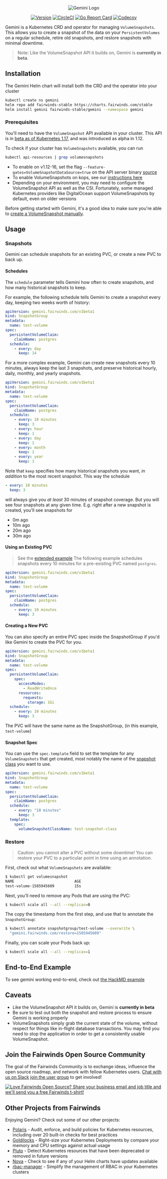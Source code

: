 <div align="center">
  <img src="/logo.png" alt="Gemini Logo" />
  <br>

  [![Version][version-image]][version-link] [![CircleCI][circleci-image]][circleci-link] [![Go Report Card][goreport-image]][goreport-link] [![Codecov][codecov-image]][codecov-link]
</div>

[version-image]: https://img.shields.io/static/v1.svg?label=Version&message=0.0.1&color=239922
[version-link]: https://github.com/FairwindsOps/gemini

[goreport-image]: https://goreportcard.com/badge/github.com/FairwindsOps/gemini
[goreport-link]: https://goreportcard.com/report/github.com/FairwindsOps/gemini

[circleci-image]: https://circleci.com/gh/FairwindsOps/gemini.svg?style=svg
[circleci-link]: https://circleci.com/gh/FairwindsOps/gemini

[codecov-image]: https://codecov.io/gh/FairwindsOps/gemini/branch/master/graph/badge.svg?token=7C20K7SYNR
[codecov-link]: https://codecov.io/gh/FairwindsOps/gemini

Gemini is a Kubernetes CRD and operator for managing `VolumeSnapshots`. This allows you
to create a snapshot of the data on your `PersistentVolumes` on a regular schedule,
retire old snapshots, and restore snapshots with minimal downtime.

> Note: Like the VolumeSnapshot API it builds on, Gemini is **currently in beta**.

## Installation
The Gemini Helm chart will install both the CRD and the operator into your cluster

```bash
kubectl create ns gemini
helm repo add fairwinds-stable https://charts.fairwinds.com/stable
helm install gemini fairwinds-stable/gemini --namespace gemini
```

### Prerequisites
You'll need to have the `VolumeSnapshot` API available in your cluster. This API is in
[beta as of Kubernetes 1.17](https://kubernetes.io/docs/concepts/storage/volume-snapshots/),
and was introduced as alpha in 1.12.

To check if your cluster has `VolumeSnapshots` available, you can run
```bash
kubectl api-resources | grep volumesnapshots
```

* To enable on v1.12-16, set the flag `--feature-gates=VolumeSnapshotDataSource=true` on the API server binary [source](https://kubernetes.io/blog/2018/10/09/introducing-volume-snapshot-alpha-for-kubernetes/#kubernetes-snapshots-requirements)
* To enable VolumeSnapshots on kops, see our [instructions here](/examples/bash)
* Depending on your environment, you may need to configure the VolumeSnapshot API as well as the CSI. Fortunately, some managed Kubernetes providers like DigitalOcean support VolumeSnapshots by default, even on older versions

Before getting started with Gemini, it's a good idea to make sure you're able to
[create a VolumeSnapshot manually](https://kubernetes.io/docs/concepts/storage/volume-snapshots/#volumesnapshots).


## Usage

### Snapshots
Gemini can schedule snapshots for an existing PVC, or create a new PVC to back up.

#### Schedules

The `schedule` parameter tells Gemini how often to create snapshots, and how many historical snapshots to keep.

For example, the following schedule tells Gemini to create a snapshot every day, keeping two weeks worth of history:
```yaml
apiVersion: gemini.fairwinds.com/v1beta1
kind: SnapshotGroup
metadata:
  name: test-volume
spec:
  persistentVolumeClaim:
    claimName: postgres
  schedule:
    - every: day
      keep: 14
```

For a more complex example, Gemini can create new snapshots every 10 minutes,
always keep the last 3 snapshots, and preserve historical hourly, daily, monthly, and yearly snapshots.

```yaml
apiVersion: gemini.fairwinds.com/v1beta1
kind: SnapshotGroup
metadata:
  name: test-volume
spec:
  persistentVolumeClaim:
    claimName: postgres
  schedule:
    - every: 10 minutes
      keep: 3
    - every: hour
      keep: 1
    - every: day
      keep: 1
    - every: month
      keep: 1
    - every: year
      keep: 1
```

Note that `keep` specifies how many historical snapshots you want, _in addition_ to the most recent snapshot.
This way the schedule
```yaml
- every: 10 minutes
  keep: 3
```
will always give you _at least_ 30 minutes of snapshot coverage. But you will see four snapshots at any given time.
E.g. right after a new snapshot is created, you'll see snapshots for
* 0m ago
* 10m ago
* 20m ago
* 30m ago


#### Using an Existing PVC
> See the [extended example](/examples/hackmd/README.md)
The following example schedules snapshots every 10 minutes for a pre-existing PVC named `postgres`.

```yaml
apiVersion: gemini.fairwinds.com/v1beta1
kind: SnapshotGroup
metadata:
  name: test-volume
spec:
  persistentVolumeClaim:
    claimName: postgres
  schedule:
    - every: 10 minutes
      keep: 3
```

#### Creating a New PVC
You can also specify an entire PVC spec inside the SnapshotGroup if you'd like Gemini to create
the PVC for you.
```yaml
apiVersion: gemini.fairwinds.com/v1beta1
kind: SnapshotGroup
metadata:
  name: test-volume
spec:
  persistentVolumeClaim:
    spec:
      accessModes:
        - ReadWriteOnce
      resources:
        requests:
          storage: 1Gi
  schedule:
    - every: 10 minutes
      keep: 3
```

The PVC will have the same name as the SnapshotGroup, (in this example, `test-volume`)

#### Snapshot Spec
You can use the `spec.template` field to set the template for any `VolumeSnapshots` that get created,
most notably the name of the [snapshot class](https://kubernetes.io/docs/concepts/storage/volume-snapshot-classes/)
you want to use.

```yaml
apiVersion: gemini.fairwinds.com/v1beta1
kind: SnapshotGroup
metadata:
  name: test-volume
spec:
  persistentVolumeClaim:
    claimName: postgres
  schedule:
    - every: "10 minutes"
      keep: 3
  template:
    spec:
      volumeSnapshotClassName: test-snapshot-class      
```

### Restore
> Caution: you cannot alter a PVC without some downtime!
You can restore your PVC to a particular point in time using an annotation.

First, check out what `VolumeSnapshots` are available:
```bash
$ kubectl get volumesnapshot
NAME                           AGE
test-volume-1585945609         15s
```

Next, you'll need to remove any Pods that are using the PVC:
```bash
$ kubectl scale all --all --replicas=0
```

The copy the timestamp from the first step, and use that to annotate the `SnapshotGroup`:
```bash
$ kubectl annotate snapshotgroup/test-volume --overwrite \
  "gemini.fairwinds.com/restore=1585945609"
```

Finally, you can scale your Pods back up:
```bash
$ kubectl scale all --all --replicas=1
```

## End-to-End Example
To see gemini working end-to-end, check out [the HackMD example](examples/hackmd)

## Caveats
* Like the VolumeSnapshot API it builds on, Gemini is **currently in beta**
* Be sure to test out both the snapshot and restore process to ensure Gemini is working properly
* VolumeSnapshots simply grab the current state of the volume, without respect for things like in-flight database transactions. You may find you need to stop the application in order to get a consistently usable VolumeSnapshot.

<!-- Begin boilerplate -->
## Join the Fairwinds Open Source Community

The goal of the Fairwinds Community is to exchange ideas, influence the open source roadmap,
and network with fellow Kubernetes users.
[Chat with us on Slack](https://join.slack.com/t/fairwindscommunity/shared_invite/zt-e3c6vj4l-3lIH6dvKqzWII5fSSFDi1g)
[join the user group](https://www.fairwinds.com/open-source-software-user-group) to get involved!

<a href="https://www.fairwinds.com/t-shirt-offer?utm_source=gemini&utm_medium=gemini&utm_campaign=gemini-tshirt">
  <img src="https://www.fairwinds.com/hubfs/Doc_Banners/Fairwinds_OSS_User_Group_740x125_v6.png" alt="Love Fairwinds Open Source? Share your business email and job title and we'll send you a free Fairwinds t-shirt!" />
</a>

## Other Projects from Fairwinds

Enjoying Gemini? Check out some of our other projects:
* [Polaris](https://github.com/FairwindsOps/Polaris) - Audit, enforce, and build policies for Kubernetes resources, including over 20 built-in checks for best practices
* [Goldilocks](https://github.com/FairwindsOps/Goldilocks) - Right-size your Kubernetes Deployments by compare your memory and CPU settings against actual usage
* [Pluto](https://github.com/FairwindsOps/Pluto) - Detect Kubernetes resources that have been deprecated or removed in future versions
* [Nova](https://github.com/FairwindsOps/Nova) - Check to see if any of your Helm charts have updates available
* [rbac-manager](https://github.com/FairwindsOps/rbac-manager) - Simplify the management of RBAC in your Kubernetes clusters
